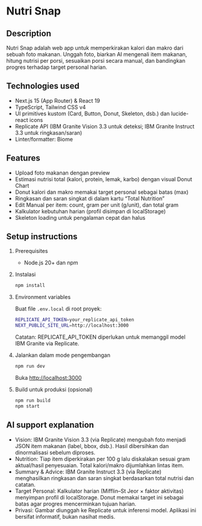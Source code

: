 # Nutri Snap

## Description

Nutri Snap adalah web app untuk memperkirakan kalori dan makro dari sebuah foto makanan. Unggah foto, biarkan AI mengenali item makanan, hitung nutrisi per porsi, sesuaikan porsi secara manual, dan bandingkan progres terhadap target personal harian.

## Technologies used

- Next.js 15 (App Router) & React 19
- TypeScript, Tailwind CSS v4
- UI primitives kustom (Card, Button, Donut, Skeleton, dsb.) dan lucide-react icons
- Replicate API (IBM Granite Vision 3.3 untuk deteksi; IBM Granite Instruct 3.3 untuk ringkasan/saran)
- Linter/formatter: Biome

## Features

- Upload foto makanan dengan preview
- Estimasi nutrisi total (kalori, protein, lemak, karbo) dengan visual Donut Chart
- Donut kalori dan makro memakai target personal sebagai batas (max)
- Ringkasan dan saran singkat di dalam kartu “Total Nutrition”
- Edit Manual per item: count, gram per unit (g/unit), dan total gram
- Kalkulator kebutuhan harian (profil disimpan di localStorage)
- Skeleton loading untuk pengalaman cepat dan halus

## Setup instructions

1. Prerequisites

   - Node.js 20+ dan npm

2. Instalasi

   ```bash
   npm install
   ```

3. Environment variables

   Buat file `.env.local` di root proyek:

   ```bash
   REPLICATE_API_TOKEN=your_replicate_api_token
   NEXT_PUBLIC_SITE_URL=http://localhost:3000
   ```

   Catatan: REPLICATE_API_TOKEN diperlukan untuk memanggil model IBM Granite via Replicate.

4. Jalankan dalam mode pengembangan

   ```bash
   npm run dev
   ```

   Buka <http://localhost:3000>

5. Build untuk produksi (opsional)

   ```bash
   npm run build
   npm start
   ```

## AI support explanation

- Vision: IBM Granite Vision 3.3 (via Replicate) mengubah foto menjadi JSON item makanan (label, bbox, dsb.). Hasil dibersihkan dan dinormalisasi sebelum diproses.
- Nutrition: Tiap item diperkirakan per 100 g lalu diskalakan sesuai gram aktual/hasil penyesuaian. Total kalori/makro dijumlahkan lintas item.
- Summary & Advice: IBM Granite Instruct 3.3 (via Replicate) menghasilkan ringkasan dan saran singkat berdasarkan total nutrisi dan catatan.
- Target Personal: Kalkulator harian (Mifflin–St Jeor × faktor aktivitas) menyimpan profil di localStorage. Donut memakai target ini sebagai batas agar progres mencerminkan tujuan harian.
- Privasi: Gambar diunggah ke Replicate untuk inferensi model. Aplikasi ini bersifat informatif, bukan nasihat medis.

